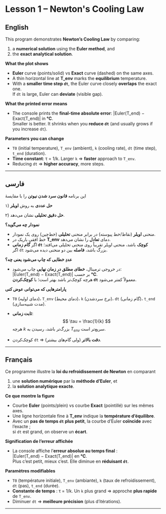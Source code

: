 # Lesson 1 – Newton's Cooling Law

## English
This program demonstrates **Newton’s Cooling Law** by comparing:
1) a **numerical solution** using the **Euler method**, and  
2) the **exact analytical solution**.

**What the plot shows**
- **Euler** curve (points/solid) vs **Exact** curve (dashed) on the same axes.
- A thin horizontal line at **T_env** marks the **equilibrium** temperature.
- With a **smaller time step `dt`**, the Euler curve closely **overlaps** the exact one.  
  If `dt` is large, Euler can **deviate** (visible gap).

**What the printed error means**
- The console prints the **final-time absolute error**:
  \|Euler(T_end) − Exact(T_end)\| in **°C**.  
  Smaller is better. It shrinks when you **reduce `dt`** (and usually grows if you increase `dt`).

**Parameters you can change**
- `T0` (initial temperature), `T_env` (ambient), `k` (cooling rate), `dt` (time step), `t_end` (duration).
- **Time constant**:  τ = 1/k. Larger `k` ⇒ **faster** approach to `T_env`.  
- Reducing `dt` ⇒ **higher accuracy**, more steps.

---

## فارسی
این برنامه **قانون سرد شدن نیوتن** را با مقایسهٔ  

۱) **حل عددی** به روش **اویلر** 

۲) **حل دقیق تحلیلی** نشان می‌دهد.

**نمودار چه می‌گوید؟**
- منحنی **اویلر** (نقاط/خط پیوسته) در برابر منحنی **تحلیلی** (خط‌چین) روی یک نمودار.  
- خط افقی باریک در **T_env** دمای **تعادل** را نشان می‌دهد.  
- اگر **گام زمانی `dt` کوچک** باشد، منحنی اویلر تقریباً روی منحنی تحلیلی می‌افتد؛  
  اگر `dt` بزرگ باشد، **فاصله** بین دو منحنی دیده می‌شود.

**عددِ خطایی که چاپ می‌شود یعنی چه؟**
- در خروجی ترمینال، **خطای مطلق در زمان نهایی** چاپ می‌شود:  
  \|Euler(T_end) − Exact(T_end)\| بر حسب **°C**.  
  هرچه کوچک‌تر باشد بهتر است؛ با **کوچک‌کردن `dt`** معمولاً کمتر می‌شود.

**پارامترهایی که می‌توانی عوض کنی**
- `T0` (دمای اولیه)، `T_env` (دمای محیط)، `k` (نرخ سردشدن)، `dt` (گام زمانی)، `t_end` (مدت شبیه‌سازی).  
- **ثابت زمانی**:  
  $$
  \tau = \frac{1}{k}
  $$
  هرچه $k$ بزرگ‌تر باشد، رسیدن به $T_{env}$ سریع‌تر است.

- کوچک‌کردن `dt` ⇒ **دقت بالاتر** (ولی گام‌های بیشتر).

---

## Français
Ce programme illustre la **loi du refroidissement de Newton** en comparant  
1) une **solution numérique** par la **méthode d’Euler**, et  
2) la **solution analytique exacte**.

**Ce que montre la figure**
- Courbe **Euler** (points/plein) vs courbe **Exact** (pointillé) sur les mêmes axes.  
- Une ligne horizontale fine à **T_env** indique la **température d’équilibre**.  
- Avec un **pas de temps `dt` plus petit**, la courbe d’Euler **coïncide** avec l’exacte ;  
  si `dt` est grand, on observe un **écart**.

**Signification de l’erreur affichée**
- La console affiche l’**erreur absolue au temps final** :  
  \|Euler(T_end) − Exact(T_end)\| en **°C**.  
  Plus c’est petit, mieux c’est. Elle diminue en **réduisant `dt`**.

**Paramètres modifiables**
- `T0` (température initiale), `T_env` (ambiante), `k` (taux de refroidissement), `dt` (pas), `t_end` (durée).  
- **Constante de temps** :  τ = 1/k. Un `k` plus grand ⇒ approche **plus rapide** de `T_env`.  
- Diminuer `dt` ⇒ **meilleure précision** (plus d’itérations).

---
